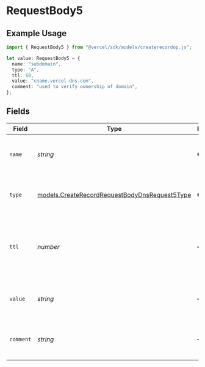 # RequestBody5

## Example Usage

```typescript
import { RequestBody5 } from "@vercel/sdk/models/createrecordop.js";

let value: RequestBody5 = {
  name: "subdomain",
  type: "A",
  ttl: 60,
  value: "cname.vercel-dns.com",
  comment: "used to verify ownership of domain",
};
```

## Fields

| Field                                                                                                | Type                                                                                                 | Required                                                                                             | Description                                                                                          | Example                                                                                              |
| ---------------------------------------------------------------------------------------------------- | ---------------------------------------------------------------------------------------------------- | ---------------------------------------------------------------------------------------------------- | ---------------------------------------------------------------------------------------------------- | ---------------------------------------------------------------------------------------------------- |
| `name`                                                                                               | *string*                                                                                             | :heavy_check_mark:                                                                                   | A subdomain name or an empty string for the root domain.                                             | subdomain                                                                                            |
| `type`                                                                                               | [models.CreateRecordRequestBodyDnsRequest5Type](../models/createrecordrequestbodydnsrequest5type.md) | :heavy_check_mark:                                                                                   | The type of record, it could be one of the valid DNS records.                                        |                                                                                                      |
| `ttl`                                                                                                | *number*                                                                                             | :heavy_minus_sign:                                                                                   | The TTL value. Must be a number between 60 and 2147483647. Default value is 60.                      | 60                                                                                                   |
| `value`                                                                                              | *string*                                                                                             | :heavy_minus_sign:                                                                                   | A CNAME record mapping to another domain name.                                                       | cname.vercel-dns.com                                                                                 |
| `comment`                                                                                            | *string*                                                                                             | :heavy_minus_sign:                                                                                   | A comment to add context on what this DNS record is for                                              | used to verify ownership of domain                                                                   |